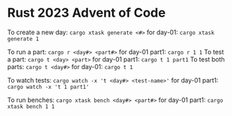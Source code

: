 # Rust 2023 Advent of Code

To create a new day: `cargo xtask generate <#>` for day-01: `cargo xtask generate 1`

To run a part: `cargo r <day#> <part#>` for day-01 part1: `cargo r 1 1`
To test a part: `cargo t <day> <part>` for day-01 part1: `cargo t 1 part1`
To test both parts: `cargo t <day#>` for day-01: `cargo t 1`

To watch tests: `cargo watch -x 't <day#> <test-name>'` for day-01 part1: `cargo watch -x 't 1 part1'`

To run benches: `cargo xtask bench <day#> <part#>` for day-01 part1: `cargo xtask bench 1 1`
